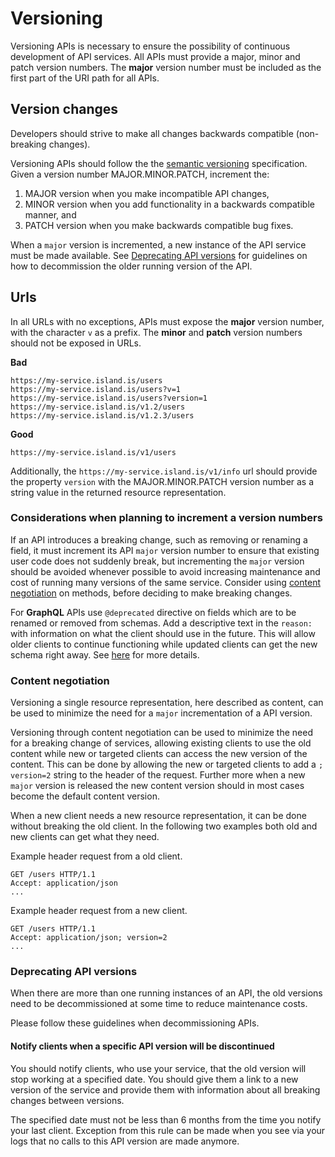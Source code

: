 # Versioning

Versioning APIs is necessary to ensure the possibility of continuous
development of API services. All APIs must provide a major, minor and patch
version numbers. The **major** version number must be included as the first
part of the URI path for all APIs.

## Version changes

Developers should strive to make all changes
backwards compatible (non-breaking changes).

Versioning APIs should follow the the [semantic versioning](https://semver.org/)
specification. Given a version number MAJOR.MINOR.PATCH, increment the:

1.  MAJOR version when you make incompatible API changes,
2.  MINOR version when you add functionality in a backwards compatible manner, and
3.  PATCH version when you make backwards compatible bug fixes.

When a `major` version is incremented, a new instance of the API service must
be made available. See [Deprecating API versions] for guidelines on
how to decommission the older running version of the API.

## Urls

In all URLs with no exceptions, APIs must expose the **major** version number,
with the character `v` as a prefix. The **minor** and **patch** version
numbers should not be exposed in URLs.

**Bad**

```
https://my-service.island.is/users
https://my-service.island.is/users?v=1
https://my-service.island.is/users?version=1
https://my-service.island.is/v1.2/users
https://my-service.island.is/v1.2.3/users
```

**Good**

```
https://my-service.island.is/v1/users
```

Additionally, the `https://my-service.island.is/v1/info` url should provide the
property `version` with the MAJOR.MINOR.PATCH version number as a string value
in the returned resource representation.

### Considerations when planning to increment a version numbers

If an API introduces a breaking change, such as removing or renaming a field,
it must increment its API `major` version number to ensure that existing user
code does not suddenly break, but incrementing the `major` version should be
avoided whenever possible to avoid increasing maintenance and cost of running
many versions of the same service. Consider using [content negotiation] on methods,
before deciding to make breaking changes.

For **GraphQL** APIs use `@deprecated` directive on fields which are to be renamed or
removed from schemas. Add a descriptive text in the `reason:` with information
on what the client should use in the future. This will allow older clients to
continue functioning while updated clients can get the new schema right away.
See [here](https://www.netlify.com/blog/2020/01/21/advice-from-a-graphql-expert/#designing-a-schema-that-is-easy-to-evolve)
for more details.

### Content negotiation

Versioning a single resource representation, here described as content, can be
used to minimize the need for a `major` incrementation of a API version.

Versioning through content negotiation can be used to minimize the need for a
breaking change of services, allowing existing clients to use the old content
while new or targeted clients can access the new version of the content. This
can be done by allowing the new or targeted clients to add a `; version=2`
string to the header of the request. Further more when a new `major` version
is released the new content version should in most cases become the default
content version.

<!--
It needs to be clear from the beginning of the service lifetime
that there is in use content negotiation. If content negotiation
is added in later phases and the new major version becomes the default
response. Then all clients that were not using content negotiation before
will break either way.
-->

When a new client needs a new resource representation, it can be done without
breaking the old client. In the following two examples both old and new
clients can get what they need.

<!--
Not if the default behaviour is to return the latest major version
if no version is specified
-->

Example header request from a old client.

```
GET /users HTTP/1.1
Accept: application/json
...
```

Example header request from a new client.

```
GET /users HTTP/1.1
Accept: application/json; version=2
...
```

### Deprecating API versions

When there are more than one running instances of an API, the old versions
need to be decommissioned at some time to reduce maintenance costs.

Please follow these guidelines when decommissioning APIs.

#### Notify clients when a specific API version will be discontinued

You should notify clients, who use your service, that the old version will stop
working at a specified date. You should give them a link to a new version of
the service and provide them with information about all breaking changes
between versions.

The specified date must not be less than 6 months from the time you notify your
last client. Exception from this rule can be made when you see via your logs
that no calls to this API version are made anymore.

[deprecating api versions]: #deprecating-api-versions
[content negotiation]: #content-negotiation
